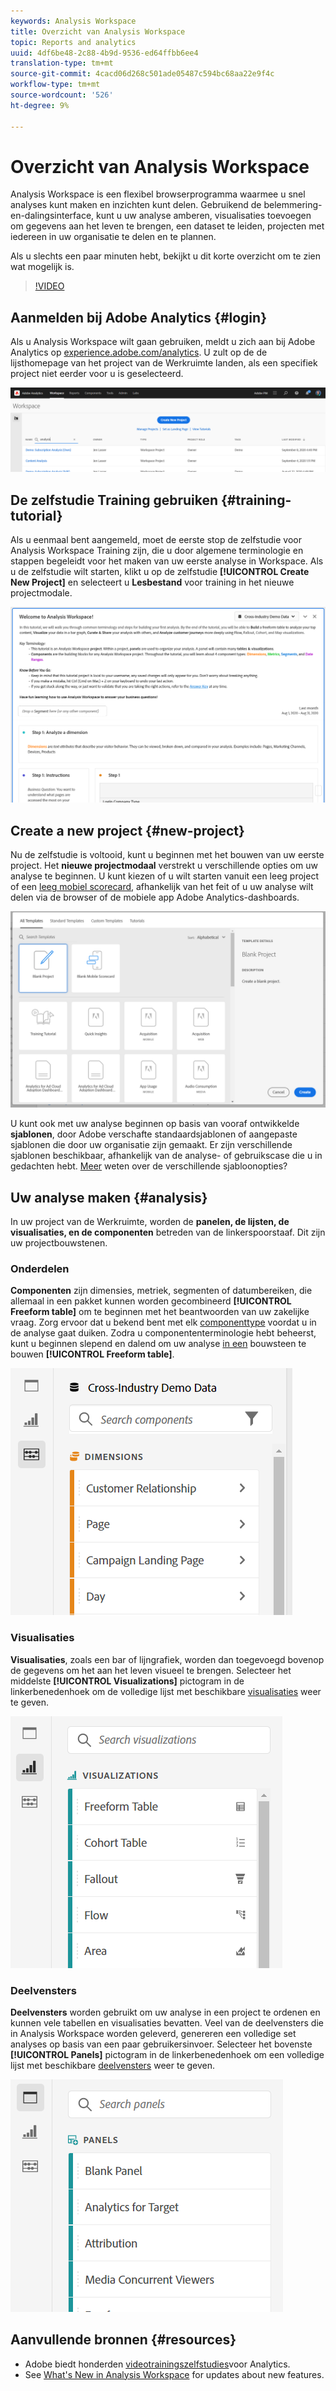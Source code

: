 ```yaml
---
keywords: Analysis Workspace
title: Overzicht van Analysis Workspace
topic: Reports and analytics
uuid: 4df6be48-2c88-4b9d-9536-ed64ffbb6ee4
translation-type: tm+mt
source-git-commit: 4cacd06d268c501ade05487c594bc68aa22e9f4c
workflow-type: tm+mt
source-wordcount: '526'
ht-degree: 9%

---
```



# Overzicht van Analysis Workspace

Analysis Workspace is een flexibel browserprogramma waarmee u snel analyses kunt maken en inzichten kunt delen. Gebruikend de belemmering-en-dalingsinterface, kunt u uw analyse amberen, visualisaties toevoegen om gegevens aan het leven te brengen, een dataset te leiden, projecten met iedereen in uw organisatie te delen en te plannen.

Als u slechts een paar minuten hebt, bekijkt u dit korte overzicht om te zien wat mogelijk is.

>[!VIDEO](https://video.tv.adobe.com/v/26266/?quality=12&learn=on)

## Aanmelden bij Adobe Analytics {#login}

Als u Analysis Workspace wilt gaan gebruiken, meldt u zich aan bij Adobe Analytics op [experience.adobe.com/analytics](http://experience.adobe.com/analytics). U zult op de de lijsthomepage van het project van de Werkruimte landen, als een specifiek project niet eerder voor u is geselecteerd.

![](assets/login-analytics.png)

## De zelfstudie Training gebruiken {#training-tutorial}

Als u eenmaal bent aangemeld, moet de eerste stop de zelfstudie voor Analysis Workspace Training zijn, die u door algemene terminologie en stappen begeleidt voor het maken van uw eerste analyse in Workspace. Als u de zelfstudie wilt starten, klikt u op de zelfstudie **[!UICONTROL Create New Project]** en selecteert u **Lesbestand** voor training in het nieuwe projectmodale.

![](assets/training-tutorial.png)

## Create a new project {#new-project}

Nu de zelfstudie is voltooid, kunt u beginnen met het bouwen van uw eerste project. Het **nieuwe projectmodaal** verstrekt u verschillende opties om uw analyse te beginnen. U kunt kiezen of u wilt starten vanuit een leeg project of een [leeg mobiel scorecard](https://docs.adobe.com/content/help/en/analytics/analyze/mobapp/curator.html), afhankelijk van het feit of u uw analyse wilt delen via de browser of de mobiele app Adobe Analytics-dashboards.

![](assets/create-new-project.png)

U kunt ook met uw analyse beginnen op basis van vooraf ontwikkelde **sjablonen**, door Adobe verschafte standaardsjablonen of aangepaste sjablonen die door uw organisatie zijn gemaakt. Er zijn verschillende sjablonen beschikbaar, afhankelijk van de analyse- of gebruikscase die u in gedachten hebt. [Meer](https://docs.adobe.com/content/help/nl-NL/analytics/analyze/analysis-workspace/build-workspace-project/starter-projects.html) weten over de verschillende sjabloonopties?

## Uw analyse maken {#analysis}

In uw project van de Werkruimte, worden de **panelen, de lijsten, de visualisaties, en de componenten** betreden van de linkerspoorstaaf. Dit zijn uw projectbouwstenen.

### Onderdelen

**Componenten** zijn dimensies, metriek, segmenten of datumbereiken, die allemaal in een pakket kunnen worden gecombineerd **[!UICONTROL Freeform table]** om te beginnen met het beantwoorden van uw zakelijke vraag. Zorg ervoor dat u bekend bent met elk [componenttype](https://docs.adobe.com/content/help/en/analytics/analyze/analysis-workspace/components/analysis-workspace-components.html) voordat u in de analyse gaat duiken. Zodra u componententerminologie hebt beheerst, kunt u beginnen slepend en dalend om uw analyse [in een](https://docs.adobe.com/content/help/en/analytics/analyze/analysis-workspace/build-workspace-project/t-freeform-project.html) bouwsteen te bouwen **[!UICONTROL Freeform table]**.

![](assets/build-components.png)

### Visualisaties

**Visualisaties**, zoals een bar of lijngrafiek, worden dan toegevoegd bovenop de gegevens om het aan het leven visueel te brengen. Selecteer het middelste **[!UICONTROL Visualizations]** pictogram in de linkerbenedenhoek om de volledige lijst met beschikbare [visualisaties](https://docs.adobe.com/content/help/en/analytics/analyze/analysis-workspace/visualizations/freeform-analysis-visualizations.html) weer te geven.

![](assets/build-visualizations.png)

### Deelvensters

**Deelvensters** worden gebruikt om uw analyse in een project te ordenen en kunnen vele tabellen en visualisaties bevatten. Veel van de deelvensters die in Analysis Workspace worden geleverd, genereren een volledige set analyses op basis van een paar gebruikersinvoer. Selecteer het bovenste **[!UICONTROL Panels]** pictogram in de linkerbenedenhoek om een volledige lijst met beschikbare [deelvensters](https://docs.adobe.com/content/help/en/analytics/analyze/analysis-workspace/panels/panels.html) weer te geven.

![](assets/build-panels.png)

## Aanvullende bronnen {#resources}

* Adobe biedt honderden [videotrainingszelfstudies](https://docs.adobe.com/content/help/en/analytics-learn/tutorials/overview.html)voor Analytics.
* See [What&#39;s New in Analysis Workspace](/help/analyze/analysis-workspace/new-features-in-analysis-workspace.md) for updates about new features.
